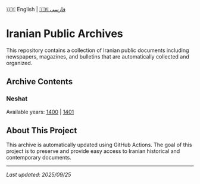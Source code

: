 🇺🇸 English | [🇮🇷 فارسی](README.md)

# Iranian Public Archives

This repository contains a collection of Iranian public documents including newspapers, magazines, and bulletins that are automatically collected and organized.

## Archive Contents

### Neshat

Available years: [1400](old-newspaper/neshat/1400) | [1401](old-newspaper/neshat/1401)

## About This Project

This archive is automatically updated using GitHub Actions. The goal of this project is to preserve and provide easy access to Iranian historical and contemporary documents.

---
*Last updated: 2025/09/25*
